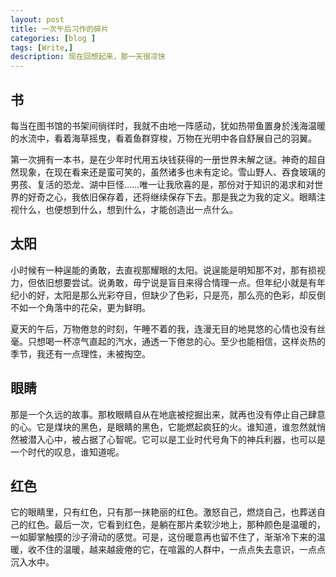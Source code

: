 ```yaml
---
layout: post
title: 一次午后习作的碎片
categories: [blog ]
tags: [Write,]
description: 现在回想起来，那一天很凉快
---
```


## 书

每当在图书馆的书架间徜徉时，我就不由地一阵感动，犹如热带鱼置身於浅海温暖的水流中，看着海草摇曳，看着鱼群穿梭，万物在光明中各自舒展自己的羽翼。

第一次拥有一本书，是在少年时代用五块钱获得的一册世界未解之谜。神奇的超自然现象，在现在看来还是蛮可笑的，虽然诸多也未有定论。雪山野人、吞食玻璃的男孩、复活的恐龙、湖中巨怪……唯一让我欣喜的是，那份对于知识的渴求和对世界的好奇之心，我依旧保存着，还将继续保存下去。那是我之为我的定义。眼睛注视什么，也便想到什么，想到什么，才能创造出一点什么。

## 太阳
小时候有一种逞能的勇敢，去直视那耀眼的太阳。说逞能是明知那不对，那有损视力，但依旧想要尝试。说勇敢，毋宁说是盲目来得合情理一点。但年纪小就是有年纪小的好，太阳是那么光彩夺目，但缺少了色彩，只是亮，那么亮的色彩，却反倒不如一个角落中的花朵，更为鲜明。

夏天的午后，万物倦怠的时刻，午睡不着的我，连漫无目的地晃悠的心情也没有丝毫。只想喝一杯凉气直起的汽水，通透一下倦怠的心。至少也能相信，这样炎热的季节，我还有一点理性，未被掏空。

## 眼睛

那是一个久远的故事。那枚眼睛自从在地底被挖掘出来，就再也没有停止自己肆意的心。它是煤块的黑色，是眼睛的黑色，它能燃起疯狂的火。谁知道，谁忽然就悄然被潜入心中，被占据了心智呢。它可以是工业时代号角下的神兵利器，也可以是一个时代的叹息，谁知道呢。


## 红色

它的眼睛里，只有红色，只有那一抹艳丽的红色。激怒自己，燃烧自己，也葬送自己的红色。最后一次，它看到红色，是躺在那片柔软沙地上，那种颜色是温暖的，一如脚掌触摸的沙子滑动的感觉。可是，这份暖意再也留不住了，渐渐冷下来的温暖，收不住的温暖，越来越疲倦的它，在喧嚣的人群中，一点点失去意识，一点点沉入水中。


